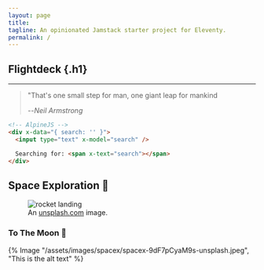 ```yaml
---
layout: page
title:
tagline: An opinionated Jamstack starter project for Eleventy.
permalink: /
---
```


## Flightdeck {.h1}

---

> "That's one small step for man, one giant leap for mankind
>
> --<cite>Neil Armstrong</cite>

```html
<!-- AlpineJS -->
<div x-data="{ search: '' }">
  <input type="text" x-model="search" />

  Searching for: <span x-text="search"></span>
</div>
```

## Space Exploration ️🚀

<figure>
  <img
    style="aspect-ratio: 16/9; "
    src="/assets/images/taiki-ishikawa-lq1KA7HAdH0-unsplash.jpeg"
    alt="rocket landing"
  />
  <figcaption>
    An
    <a href="https://unsplash.com/photos/MEW1f-yu2KI" target="_blank">unsplash.com</a> image.
  </figcaption>
</figure>

### To The Moon 🌙

<!-- ![The Moon](/assets/images/spacex/testing.jpeg)


{% Image "/assets/images/spacex/anirudh-w_WZRYHb-D0-unsplash.jpeg", "This is the alt text"  %} -->
{% Image "/assets/images/spacex/spacex-9dF7pCyaM9s-unsplash.jpeg", "This is the alt text"  %}
<!-- {% Image "/assets/images/adam-miller.jpg", "This is the alt text", "(min-width: 30em) 50vw, 100vw" %} -->
